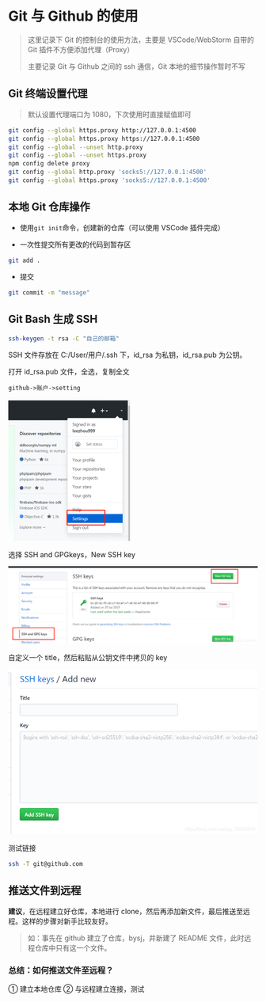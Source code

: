 # Git 与 Github 的使用

> 这里记录下 Git 的控制台的使用方法，主要是 VSCode/WebStorm 自带的 Git 插件不方便添加代理（Proxy）
>
> 主要记录 Git 与 Github 之间的 ssh 通信，Git 本地的细节操作暂时不写

## Git 终端设置代理

> 默认设置代理端口为 1080，下次使用时直接赋值即可

```bash
git config --global https.proxy http://127.0.0.1:4500
git config --global https.proxy https://127.0.0.1:4500
git config --global --unset http.proxy
git config --global --unset https.proxy
npm config delete proxy
git config --global http.proxy 'socks5://127.0.0.1:4500'
git config --global https.proxy 'socks5://127.0.0.1:4500'
```

## 本地 Git 仓库操作

- 使用`git init`命令，创建新的仓库（可以使用 VSCode 插件完成）

- 一次性提交所有更改的代码到暂存区

```bash
git add .
```

- 提交

```bash
git commit -m "message"
```

## Git Bash 生成 SSH

```bash
ssh-keygen -t rsa -C "自己的邮箱"
```

SSH 文件存放在 C:/User/用户/.ssh 下，id_rsa 为私钥，id_rsa.pub 为公钥。

打开 id_rsa.pub 文件，全选，复制全文

`github->账户->setting`

<img src="Git的使用.assets/2019073000180875.png" alt="在这里插入图片描述" style="zoom:50%;" />

选择 SSH and GPGkeys，New SSH key

![在这里插入图片描述](Git的使用.assets/20190730001839805.png)

自定义一个 title，然后粘贴从公钥文件中拷贝的 key

![在这里插入图片描述](Git的使用.assets/20190730001953753.png)

测试链接

```bash
ssh -T git@github.com
```

## 推送文件到远程

**建议**，在远程建立好仓库，本地进行 clone，然后再添加新文件，最后推送至远程。这样的步骤对新手比较友好。

> 如：事先在 github 建立了仓库，bysj，并新建了 README 文件，此时远程仓库中只有这一个文件。

### 总结：如何推送文件至远程？

① 建立本地仓库
② 与远程建立连接，测试
